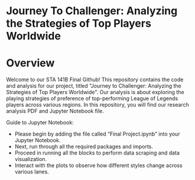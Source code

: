 # Journey To Challenger: Analyzing the Strategies of Top Players Worldwide

# Overview
Welcome to our STA 141B Final Github! This repository contains the code and analysis for our project, titled "Journey to Challenger: Analyzing the Strategies of Top Players Worldwide". Our analysis is about exploring the playing strategies of preference of top-performing League of Legends players across various regions. In this repository, you will find our research analysis PDF and Jupyter Notebook file.

Guide to Jupyter Notebook:
- Please begin by adding the file called “Final Project.ipynb” into your Jupyter Notebook.
- Next, run through all the required packages and imports.
- Proceed in running all the blocks to perform data scraping and data visualization.
- Interact with the plots to observe how different styles change across various lanes.
